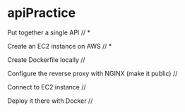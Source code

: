 # apiPractice

Put together a single API // *

Create an EC2 instance on AWS // *

Create Dockerfile locally //

Configure the reverse proxy
with NGINX (make it public) //

Connect to EC2 instance //

Deploy it there with Docker //